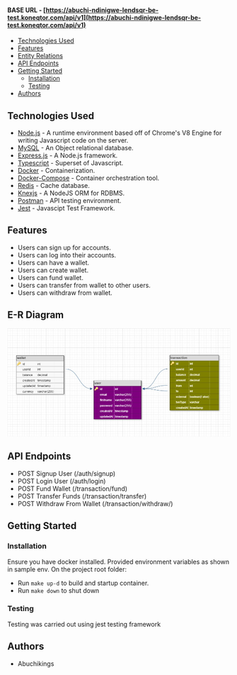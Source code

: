 #### **BASE URL** - [https://abuchi-ndinigwe-lendsqr-be-test.koneqtor.com/api/v1](https://abuchi-ndinigwe-lendsqr-be-test.koneqtor.com/api/v1) 

* [Technologies Used](#technologies-used)
* [Features](#features)
* [Entity Relations](#E-R-Diagram)
* [API Endpoints](#api-endpoints)
* [Getting Started](#getting-started)
    * [Installation](#installation)
    * [Testing](#testing)
* [Authors](#authors)



## Technologies Used

* [Node.js](https://nodejs.org) - A runtime environment based off of Chrome's V8 Engine for writing Javascript code on the server.
* [MySQL](https://www.mysql.com) - An Object relational database.
* [Express.js](https://expressjs.com) - A Node.js framework.
* [Typescript](https://www.typescriptlang.org/) - Superset of Javascript.
* [Docker](hhttps://www.docker.com/) - Containerization.
* [Docker-Compose](https://docs.docker.com/compose/) - Container orchestration tool.
* [Redis](https://redis.io/) - Cache database.
* [Knexjs](https://knexjs.org/) - A NodeJS ORM for RDBMS.
* [Postman](https://www.getpostman.com/) - API testing environment.
* [Jest](https://jestjs.io/) - Javascipt Test Framework.



## Features

* Users can sign up for accounts.
* Users can log into their accounts.
* Users can have a wallet.
* Users can create wallet.
* Users can fund wallet.
* Users can transfer from wallet to other users.
* Users can withdraw from wallet.

## E-R Diagram

![Entity Relations](E-R.jpeg) 


## API Endpoints

* POST Signup User                  (/auth/signup)
* POST Login User                   (/auth/login)
* POST Fund Wallet                  (/transaction/fund)
* POST Transfer Funds               (/transaction/transfer)
* POST Withdraw From Wallet         (/transaction/withdraw/)





## Getting Started

### Installation

Ensure you have docker installed. Provided environment variables as shown in sample env. On the project root folder:

* Run `make up-d` to build and startup container.
* Run `make down` to shut down


### Testing

Testing was carried out using jest testing framework

## Authors
*  Abuchikings